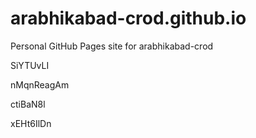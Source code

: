 # arabhikabad-crod.github.io
Personal GitHub Pages site for arabhikabad-crod
























































SiYTUvLI




nMqnReagAm


ctiBaN8l

xEHt6IlDn
